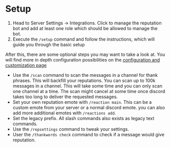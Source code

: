 # Setup

1. Head to Server Settings -> Integrations. Click to manage the reputation bot and add at least one role which 
   should be allowed to manage the bot.
2. Execute the `/setup` command and follow the instructions, which will guide you through the basic setup

After this, there are some optional steps you may want to take a look at. You will find more in depth configuration 
possibilities on the [configuration and customization page](configuration.md)

- Use the `/scan` command to scan the messages in a channel for thank phrases. This will backfill your reputations. You
  can scan up to 100k messages in a channel. This will take some time and you can only scan one channel at a time. 
  The scan might cancel at some time once discord takes too long to deliver the requested messages.
- Set your own reputation emote with `/reaction main`. This can be a custom emote from your server or a normal
  discord emote. you can also add more additional emotes with `/reactions add`.
- Set the legacy prefix. All slash commands also exists as legacy text commands.
- Use the `/repsettings` command to tweak your settings.
- User the `/thankwords check` command to check if a message would give reputation.
